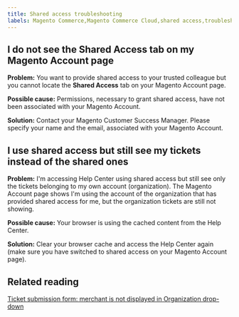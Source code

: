 ```yaml
---
title: Shared access troubleshooting
labels: Magento Commerce,Magento Commerce Cloud,shared access,troubleshooting
---
```


## I do not see the Shared Access tab on my Magento Account page

 **Problem:** You want to provide shared access to your trusted colleague but you cannot locate the **Shared Access** tab on your Magento Account page.

 **Possible cause:** Permissions, necessary to grant shared access, have not been associated with your Magento Account.

 **Solution:** Contact your Magento Customer Success Manager. Please specify your name and the email, associated with your Magento Account.

## I use shared access but still see my tickets instead of the shared ones

 **Problem:** I'm accessing Help Center using shared access but still see only the tickets belonging to my own account (organization). The Magento Account page shows I'm using the account of the organization that has provided shared access for me, but the organization tickets are still not showing.

 **Possible cause:** Your browser is using the cached content from the Help Center.

 **Solution:** Clear your browser cache and access the Help Center again (make sure you have switched to shared access on your Magento Account page).

## Related reading

[Ticket submission form: merchant is not displayed in Organization drop-down](https://support.magento.com/hc/en-us/articles/360043335371-Ticket-submission-form-merchant-is-not-displayed-in-Organization-drop-down)